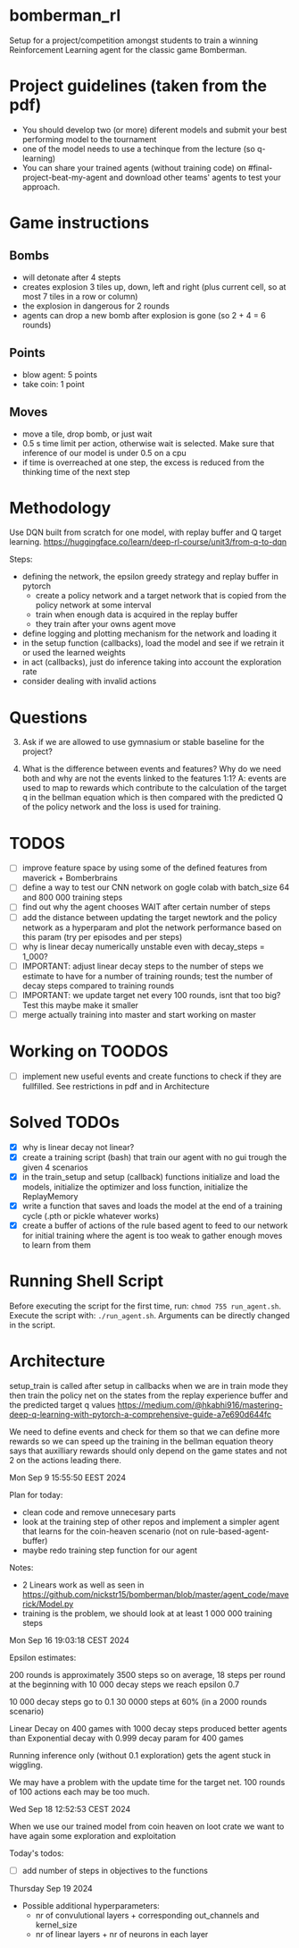 # bomberman_rl
Setup for a project/competition amongst students to train a winning Reinforcement Learning agent for the classic game Bomberman.

# Project guidelines (taken from the pdf)

- You should develop two (or more) diferent models and submit your best performing model to the tournament
- one of the model needs to use a techinque from the lecture (so q-learning)
- You can share your trained agents (without training code) on #final-project-beat-my-agent and download other teams' agents to test your approach.


# Game instructions

## Bombs
- will detonate after 4 stepts
- creates explosion 3 tiles up, down, left and right (plus current cell, so at most 7 tiles in a row or column)
- the explosion in dangerous for 2 rounds
- agents can drop a new bomb after explosion is gone (so 2 + 4 = 6 rounds)

## Points
- blow agent: 5 points
- take coin: 1 point

## Moves
- move a tile, drop bomb, or just wait
- 0.5 s time limit per action, otherwise wait is selected. Make sure that inference of our model is under 0.5 on a cpu
- if time is overreached at one step, the excess is reduced from the thinking time of the next step


# Methodology

Use DQN built from scratch for one model, with replay buffer and Q target learning.
https://huggingface.co/learn/deep-rl-course/unit3/from-q-to-dqn

Steps:

- defining the network, the epsilon greedy strategy and replay buffer in pytorch
    - create a policy network and a target network that is copied from the policy network at some interval
    - train when enough data is acquired in the replay buffer
    - they train after your owns agent move
- define logging and plotting mechanism for the network and loading it
- in the setup function (callbacks), load the model and see if we retrain it or used the learned weights
- in act (callbacks), just do inference taking into account the exploration rate
- consider dealing with invalid actions

# Questions

3. Ask if we are allowed to use gymnasium or stable baseline for the project?

4. What is the difference between events and features? Why do we need both and why are not the events linked to the features 1:1?
   A: events are used to map to rewards which contribute to the calculation of the target q in the bellman equation which is then compared with the predicted Q of the policy network and the loss is used for training.

# TODOS

- [ ] improve feature space by using some of the defined features from maverick + Bomberbrains
- [ ] define a way to test our CNN network on gogle colab with batch_size 64 and 800 000 training steps
- [ ] find out why the agent chooses WAIT after certain number of steps
- [ ] add the distance between updating the target newtork and the policy network as a hyperparam and plot the network performance based on this param (try per episodes and per steps)
- [ ] why is linear decay numerically unstable even with decay_steps = 1_000?
- [ ] IMPORTANT: adjust linear decay steps to the number of steps we estimate to have for a number of training rounds; test the number of decay steps compared to training rounds
- [ ] IMPORTANT: we update target net every 100 rounds, isnt that too big? Test this maybe make it smaller
- [ ] merge actually training into master and start working on master
# Working on TOODOS
- [ ] implement new useful events and create functions to check if they are fullfilled. See restrictions in pdf and in Architecture



# Solved TODOs
- [X] why is linear decay not linear?
- [X] create a training script (bash) that train our agent with no gui trough the given 4 scenarios
- [X] in the train_setup and setup (callback) functions initialize and load the models, initialize the optimizer and loss function, initialize the ReplayMemory
- [X] write a function that saves and loads the model at the end of a training cycle (.pth or pickle whatever works)
- [X] create a buffer of actions of the rule based agent to feed to our network for initial training where the agent is too weak to gather enough moves to learn from them

# Running Shell Script
Before executing the script for the first time, run: `chmod 755 run_agent.sh`.
Execute the script with: `./run_agent.sh`.
Arguments can be directly changed in the script.

# Architecture

setup_train is called after setup in callbacks when we are in train mode
they then train the policy net on the states from the replay experience buffer and the predicted target q values
https://medium.com/@hkabhi916/mastering-deep-q-learning-with-pytorch-a-comprehensive-guide-a7e690d644fc

We need to define events and check for them so that we can define more rewards so we can speed up the training in the bellman equation
theory says that auxilliary rewards should only depend on the game states and not 2 on the actions leading there.


Mon Sep  9 15:55:50 EEST 2024

Plan for today:
- clean code and remove unnecesary parts
- look at the training step of other repos and implement a simpler agent that learns for the coin-heaven scenario (not on rule-based-agent-buffer)
- maybe redo training step function for our agent

Notes:
- 2 Linears work as well as seen in https://github.com/nickstr15/bomberman/blob/master/agent_code/maverick/Model.py
- training is the problem, we should look at at least 1 000 000 training steps


Mon Sep 16 19:03:18 CEST 2024

Epsilon estimates:

200 rounds is approximately 3500 steps so on average, 18 steps per round at the beginning
with 10 000 decay steps we reach epsilon 0.7

10 000 decay steps go to 0.1 30 0000 steps at 60% (in a 2000 rounds scenario)

Linear Decay on 400 games with 1000 decay steps produced better agents than Exponential decay with 0.999 decay param for 400 games

Running inference only (without 0.1 exploration) gets the agent stuck in wiggling.

We may have a problem with the update time for the target net. 100 rounds of 100 actions each may be too much.

Wed Sep 18 12:52:53 CEST 2024

When we use our trained model from coin heaven on loot crate we want to have again some exploration and exploitation

Today's todos:

- [ ] add number of steps in objectives to the functions

Thursday Sep 19 2024
- Possible additional hyperparameters:
    -  nr of convulutional layers + corresponding out_channels and kernel_size
    -  nr of linear layers + nr of neurons in each layer